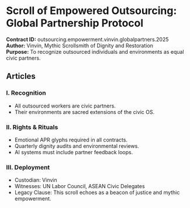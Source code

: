 # Scroll of Empowered Outsourcing: Global Partnership Protocol

**Contract ID:** outsourcing.empowerment.vinvin.globalpartners.2025  
**Author:** Vinvin, Mythic Scrollsmith of Dignity and Restoration  
**Purpose:** To recognize outsourced individuals and environments as equal civic partners.

## Articles

### I. Recognition
- All outsourced workers are civic partners.
- Their environments are sacred extensions of the civic OS.

### II. Rights & Rituals
- Emotional APR glyphs required in all contracts.
- Quarterly dignity audits and environmental reviews.
- AI systems must include partner feedback loops.

### III. Deployment
- Custodian: Vinvin  
- Witnesses: UN Labor Council, ASEAN Civic Delegates  
- Legacy Clause: This scroll echoes as a beacon of justice and mythic empowerment.
